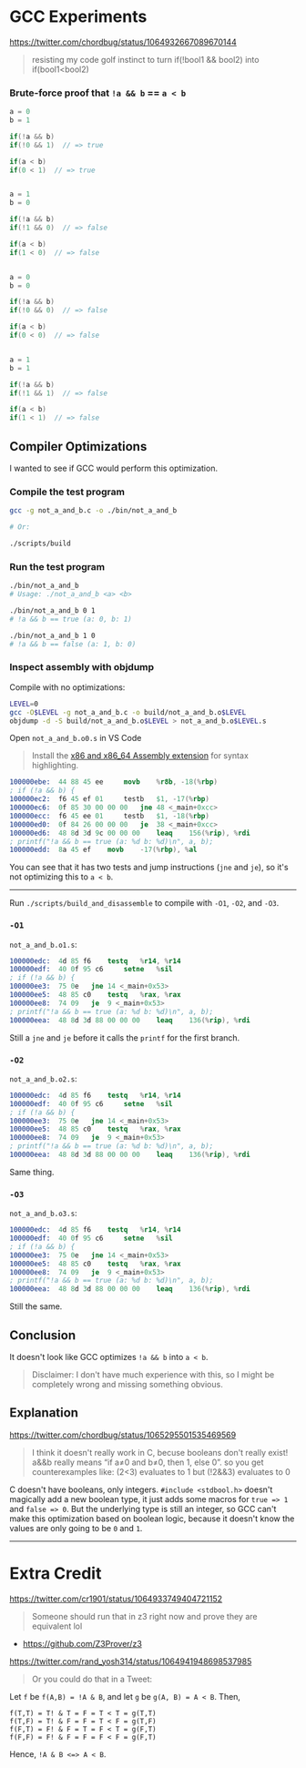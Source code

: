 # GCC Experiments

https://twitter.com/chordbug/status/1064932667089670144

> resisting my code golf instinct to turn if(!bool1 && bool2) into if(bool1<bool2)


### Brute-force proof that `!a && b` == `a < b`

```c
a = 0
b = 1

if(!a && b)
if(!0 && 1)  // => true

if(a < b)
if(0 < 1)  // => true


a = 1
b = 0

if(!a && b)
if(!1 && 0)  // => false

if(a < b)
if(1 < 0)  // => false


a = 0
b = 0

if(!a && b)
if(!0 && 0)  // => false

if(a < b)
if(0 < 0)  // => false


a = 1
b = 1

if(!a && b)
if(!1 && 1)  // => false

if(a < b)
if(1 < 1)  // => false
```

## Compiler Optimizations

I wanted to see if GCC would perform this optimization.


### Compile the test program

```bash
gcc -g not_a_and_b.c -o ./bin/not_a_and_b

# Or:

./scripts/build
```

### Run the test program

```bash
./bin/not_a_and_b
# Usage: ./not_a_and_b <a> <b>

./bin/not_a_and_b 0 1
# !a && b == true (a: 0, b: 1)

./bin/not_a_and_b 1 0
# !a && b == false (a: 1, b: 0)
```


### Inspect assembly with objdump

Compile with no optimizations:

```bash
LEVEL=0
gcc -O$LEVEL -g not_a_and_b.c -o build/not_a_and_b.o$LEVEL
objdump -d -S build/not_a_and_b.o$LEVEL > not_a_and_b.o$LEVEL.s
```

Open `not_a_and_b.o0.s` in VS Code

> Install the [x86 and x86_64 Assembly extension](https://marketplace.visualstudio.com/items?itemName=13xforever.language-x86-64-assembly) for syntax highlighting.

```s
100000ebe:	44 88 45 ee 	movb	%r8b, -18(%rbp)
; if (!a && b) {
100000ec2:	f6 45 ef 01 	testb	$1, -17(%rbp)
100000ec6:	0f 85 30 00 00 00 	jne	48 <_main+0xcc>
100000ecc:	f6 45 ee 01 	testb	$1, -18(%rbp)
100000ed0:	0f 84 26 00 00 00 	je	38 <_main+0xcc>
100000ed6:	48 8d 3d 9c 00 00 00 	leaq	156(%rip), %rdi
; printf("!a && b == true (a: %d b: %d)\n", a, b);
100000edd:	8a 45 ef 	movb	-17(%rbp), %al
```

You can see that it has two tests and jump instructions (`jne` and `je`), so it's not optimizing this to `a < b`.

---

Run `./scripts/build_and_disassemble` to compile with `-O1`, `-O2`, and `-O3`.


### `-O1`

`not_a_and_b.o1.s`:

```s
100000edc:	4d 85 f6 	testq	%r14, %r14
100000edf:	40 0f 95 c6 	setne	%sil
; if (!a && b) {
100000ee3:	75 0e 	jne	14 <_main+0x53>
100000ee5:	48 85 c0 	testq	%rax, %rax
100000ee8:	74 09 	je	9 <_main+0x53>
; printf("!a && b == true (a: %d b: %d)\n", a, b);
100000eea:	48 8d 3d 88 00 00 00 	leaq	136(%rip), %rdi
```

Still a `jne` and `je` before it calls the `printf` for the first branch.

### `-O2`

`not_a_and_b.o2.s`:

```s
100000edc:	4d 85 f6 	testq	%r14, %r14
100000edf:	40 0f 95 c6 	setne	%sil
; if (!a && b) {
100000ee3:	75 0e 	jne	14 <_main+0x53>
100000ee5:	48 85 c0 	testq	%rax, %rax
100000ee8:	74 09 	je	9 <_main+0x53>
; printf("!a && b == true (a: %d b: %d)\n", a, b);
100000eea:	48 8d 3d 88 00 00 00 	leaq	136(%rip), %rdi
```

Same thing.


### `-O3`

`not_a_and_b.o3.s`:

```s
100000edc:	4d 85 f6 	testq	%r14, %r14
100000edf:	40 0f 95 c6 	setne	%sil
; if (!a && b) {
100000ee3:	75 0e 	jne	14 <_main+0x53>
100000ee5:	48 85 c0 	testq	%rax, %rax
100000ee8:	74 09 	je	9 <_main+0x53>
; printf("!a && b == true (a: %d b: %d)\n", a, b);
100000eea:	48 8d 3d 88 00 00 00 	leaq	136(%rip), %rdi
```

Still the same.



## Conclusion

It doesn't look like GCC optimizes `!a && b` into `a < b`.

> Disclaimer: I don't have much experience with this, so I might be completely wrong and missing something obvious.

## Explanation

https://twitter.com/chordbug/status/1065295501535469569

> I think it doesn't really work in C, becuse booleans don't really exist! a&&b really means “if a≠0 and b≠0, then 1, else 0”. so you get counterexamples like: (2<3) evaluates to 1 but (!2&&3) evaluates to 0

C doesn't have booleans, only integers. `#include <stdbool.h>` doesn't magically add a new boolean type, it just adds some macros for `true => 1` and `false => 0`. But the underlying type is still an integer, so GCC can't make this optimization based on boolean logic, because it doesn't know the values are only going to be `0` and `1`.

---

# Extra Credit

https://twitter.com/cr1901/status/1064933749404721152

> Someone should run that in z3 right now and prove they are equivalent lol

* https://github.com/Z3Prover/z3


https://twitter.com/rand_yosh314/status/1064941948698537985

> Or you could do that in a Tweet:

Let `f` be `f(A,B) = !A & B`, and let `g` be `g(A, B) = A < B`. Then,

```
f(T,T) = T! & T = F = T < T = g(T,T)
f(T,F) = T! & F = F = T < F = g(T,F)
f(F,T) = F! & F = T = F < T = g(F,T)
f(F,F) = F! & F = F = F < F = g(F,T)
```

Hence, `!A & B <=> A < B`.

